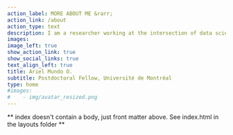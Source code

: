 ```yaml
---
action_label: MORE ABOUT ME &rarr;
action_link: /about
action_type: text
description: I am a researcher working at the intersection of data science, biomedical research, and statistics to better understand how biological processes change over time. Open science and research reproducibility are core principles of my work, and to this end I am an avid R user and advocate. I can also spend too much time trying to choose a color palette for a {ggplot2} plot.
images:
image_left: true
show_action_link: true
show_social_links: true
text_align_left: true
title: Ariel Mundo O.
subtitle: Postdoctoral Fellow, Université de Montréal
type: home
#images:
#    - img/avatar_resized.png
---
```


** index doesn't contain a body, just front matter above.
See index.html in the layouts folder **


